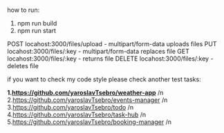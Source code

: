 how to run:
1. npm run build
2. npm run start

POST locahost:3000/files/upload - multipart/form-data uploads files
PUT locahost:3000/files/:key - multipart/form-data replaces file
GET locahost:3000/files/:key - returns file
DELETE locahost:3000/files/:key - deletes file

if you want to check my code style please check another test tasks:

**1.https://github.com/yaroslavTsebro/weather-app** /n
2.https://github.com/yaroslavTsebro/events-manager /n
3.https://github.com/yaroslavTsebro/todo /n
4.https://github.com/yaroslavTsebro/task-hub /n
5.https://github.com/yaroslavTsebro/booking-manager /n
